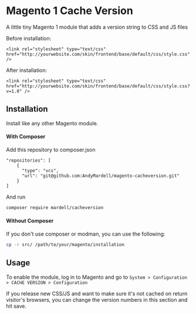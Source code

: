 # Magento 1 Cache Version
A little tiny Magento 1 module that adds a version string to CSS and JS files

Before installation:

`<link rel="stylesheet" type="text/css" href="http://yourwebsite.com/skin/frontend/base/default/css/style.css" />`

After installation:

`<link rel="stylesheet" type="text/css" href="http://yourwebsite.com/skin/frontend/base/default/css/style.css?v=1.0" />`

## Installation
Install like any other Magento module.

#### With Composer

Add this repository to composer.json

```
"repositories": [
    {
      "type": "vcs",
      "url": "git@github.com:AndyMardell/magento-cacheversion.git"
    }
]
```
And run
```bash
composer require mardell/cacheversion
```

#### Without Composer

If you don't use composer or modman, you can use the following:

```bash
cp -r src/ /path/to/your/magento/installation
```

## Usage

To enable the module, log in to Magento and go to `System > Configuration > CACHE VERSION > Configuration`

If you release new CSS/JS and want to make sure it's not cached on return visitor's browsers, you can change the version numbers in this section and hit save.
